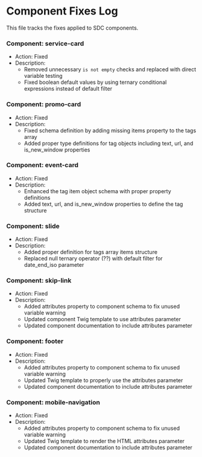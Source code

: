 # Component Fixes Log

This file tracks the fixes applied to SDC components.

### Component: service-card
- Action: Fixed
- Description: 
  - Removed unnecessary `is not empty` checks and replaced with direct variable testing
  - Fixed boolean default values by using ternary conditional expressions instead of default filter

### Component: promo-card
- Action: Fixed
- Description: 
  - Fixed schema definition by adding missing items property to the tags array
  - Added proper type definitions for tag objects including text, url, and is_new_window properties

### Component: event-card
- Action: Fixed
- Description: 
  - Enhanced the tag item object schema with proper property definitions 
  - Added text, url, and is_new_window properties to define the tag structure

### Component: slide
- Action: Fixed
- Description: 
  - Added proper definition for tags array items structure
  - Replaced null ternary operator (??) with default filter for date_end_iso parameter

### Component: skip-link
- Action: Fixed
- Description: 
  - Added attributes property to component schema to fix unused variable warning
  - Updated component Twig template to use attributes parameter
  - Updated component documentation to include attributes parameter

### Component: footer
- Action: Fixed
- Description: 
  - Added attributes property to component schema to fix unused variable warning
  - Updated Twig template to properly use the attributes parameter
  - Updated component documentation to include attributes parameter

### Component: mobile-navigation
- Action: Fixed
- Description: 
  - Added attributes property to component schema to fix unused variable warning
  - Updated Twig template to render the HTML attributes parameter
  - Updated component documentation to include attributes parameter
